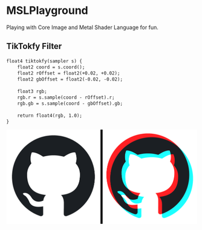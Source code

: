 # MSLPlayground
Playing with Core Image and Metal Shader Language for fun.

## TikTokfy Filter
```metal
float4 tiktokfy(sampler s) {
    float2 coord = s.coord();
    float2 rOffset = float2(+0.02, +0.02);
    float2 gbOffset = float2(-0.02, -0.02);

    float3 rgb;
    rgb.r = s.sample(coord - rOffset).r;
    rgb.gb = s.sample(coord - gbOffset).gb;
    
    return float4(rgb, 1.0);
}
```
![](./image.png)
